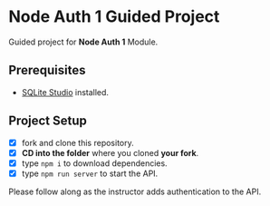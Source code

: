 # Node Auth 1 Guided Project

Guided project for **Node Auth 1** Module.

## Prerequisites

- [SQLite Studio](https://sqlitestudio.pl/index.rvt?act=download) installed.

## Project Setup

- [x] fork and clone this repository.
- [x] **CD into the folder** where you cloned **your fork**.
- [x] type `npm i` to download dependencies.
- [x] type `npm run server` to start the API.

Please follow along as the instructor adds authentication to the API.
